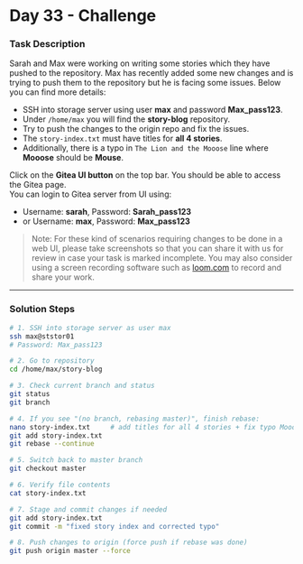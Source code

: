 # Day 33 - Challenge 
### Task Description
Sarah and Max were working on writing some stories which they have pushed to the repository. Max has recently added some new changes and is trying to push them to the repository but he is facing some issues. Below you can find more details:

- SSH into storage server using user **max** and password **Max_pass123**.  
- Under `/home/max` you will find the **story-blog** repository.  
- Try to push the changes to the origin repo and fix the issues.  
- The `story-index.txt` must have titles for **all 4 stories**.  
- Additionally, there is a typo in `The Lion and the Mooose` line where **Mooose** should be **Mouse**.  

Click on the **Gitea UI button** on the top bar. You should be able to access the Gitea page.  
You can login to Gitea server from UI using:  
- Username: **sarah**, Password: **Sarah_pass123**  
- or Username: **max**, Password: **Max_pass123**

> Note: For these kind of scenarios requiring changes to be done in a web UI, please take screenshots so that you can share it with us for review in case your task is marked incomplete. You may also consider using a screen recording software such as [loom.com](http://loom.com) to record and share your work.

---

### Solution Steps
```bash
# 1. SSH into storage server as user max
ssh max@ststor01
# Password: Max_pass123

# 2. Go to repository
cd /home/max/story-blog

# 3. Check current branch and status
git status
git branch

# 4. If you see "(no branch, rebasing master)", finish rebase:
nano story-index.txt     # add titles for all 4 stories + fix typo Mooose → Mouse
git add story-index.txt
git rebase --continue

# 5. Switch back to master branch
git checkout master

# 6. Verify file contents
cat story-index.txt

# 7. Stage and commit changes if needed
git add story-index.txt
git commit -m "fixed story index and corrected typo"

# 8. Push changes to origin (force push if rebase was done)
git push origin master --force

